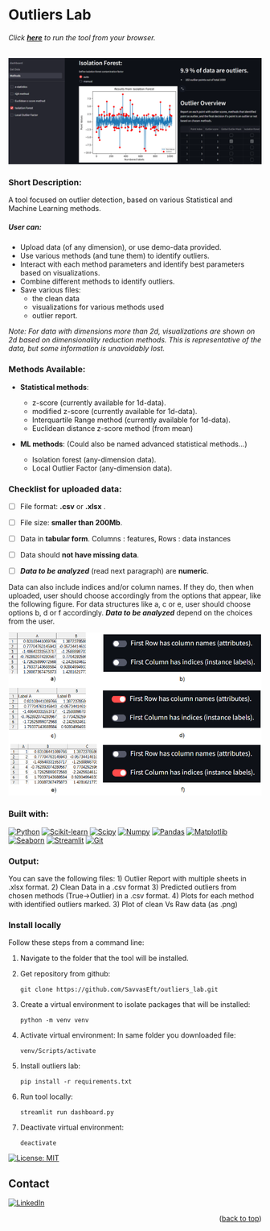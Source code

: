# Outliers Lab

###### Click **[here](https://outlierslab.streamlit.app)** to run the tool from your browser.

![ERROR: image can't be displayed](images/tool_screenshot.png "A preview of outliers lab.")

### Short Description:

A tool focused on outlier detection, based on various Statistical and Machine Learning methods. 

##### User can:

- Upload data (of any dimension), or use demo-data provided.
- Use various methods (and tune them) to identify outliers.
- Interact with each method parameters and identify best parameters based on visualizations.
- Combine different methods to identify outliers.
- Save various files:
    - the clean data 
    - visualizations for various methods used
    - outlier report.

*Note: For data with dimensions more than 2d, visualizations are shown on 2d based on dimensionality reduction methods. This is representative of the data, but some information is unavoidably lost.* 

### Methods Available:

- **Statistical methods**:
    - z-score (currently available for 1d-data).
    - modified z-score (currently available for 1d-data).
    - Interquartile Range method (currently available for 1d-data).
    - Euclidean distance z-score method (from mean)

- **ML methods**:
    (Could also be named advanced statistical methods...)
    - Isolation forest (any-dimension data).
    - Local Outlier Factor (any-dimension data).


### Checklist for uploaded data:

- [ ] File format: **.csv** or **.xlsx** .
- [ ] File size: **smaller than 200Mb**.
- [ ] Data in **tabular form**. 
      Columns : features, 
      Rows : data instances
- [ ] Data should **not have missing data**.
- [ ] ***Data to be analyzed*** (read next paragraph) are **numeric**.


Data can also include indices and/or column names. If they do, then when uploaded, user should choose accordingly from the options that appear, like the following figure. For data structures like a, c or e, user should choose options b, d or f accordingly. ***Data to be analyzed*** depend on the choices from the user.

![ERROR: image can't be displayed](images/feature_label_index_options.png "Options if indices or column names are included.")


### Built with:

[![Python][Python.js]][Python-url] 
[![Scikit-learn][Scikit-learn.js]][Scikit-learn-url] [![Scipy][Scipy.js]][Scipy-url] 
[![Numpy][Numpy.js]][Numpy-url] [![Pandas][Pandas.js]][Pandas-url] 
[![Matplotlib][Matplotlib.js]][Matplotlib-url] [![Seaborn][Seaborn.js]][Seaborn-url] 
[![Streamlit][Streamlit.js]][Streamlit-url]
[![Git][Git.js]][Git-url]


### Output:
    
You can save the following files:
    1) Outlier Report with multiple sheets in .xlsx format.
    2) Clean Data in a .csv format
    3) Predicted outliers from chosen methods (True->Outlier) in a .csv format.
    4) Plots for each method with identified outliers marked.
    3) Plot of clean Vs Raw data (as .png)


### Install locally

Follow these steps from a command line:

1. Navigate to the folder that the tool will be installed.

2. Get repository from github:
    ```
    git clone https://github.com/SavvasEft/outliers_lab.git
    ```

3. Create a virtual environment to isolate packages that will be installed:
    ```
    python -m venv venv
    ```

4. Activate virtual environment:
    In same folder you downloaded file:
    ```
    venv/Scripts/activate
    ```

5. Install outliers lab:
    ```
    pip install -r requirements.txt
    ```

6. Run tool locally: 
    ```
    streamlit run dashboard.py
    ```

7. Deactivate virtual environment:
    ```
    deactivate
    ```



[![License: MIT](https://assets-global.website-files.com/5e0f1144930a8bc8aace526c/65dd9eb5aaca434fac4f1c34_License-MIT-blue.svg)](/LICENSE)



<!-- CONTACT -->
## Contact

[![LinkedIn][linkedin-shield]][linkedin-url]


<p align="right">(<a href="#readme-top">back to top</a>)</p>






[Python.js]: https://img.shields.io/badge/python-3670A0?style=for-the-badge&logo=python&logoColor=ffdd54
[Pandas.js]: https://img.shields.io/badge/pandas-%23150458.svg?style=for-the-badge&logo=pandas&logoColor=white
[Numpy.js]: https://img.shields.io/badge/numpy-%23013243.svg?style=for-the-badge&logo=numpy&logoColor=white
[Streamlit.js]: https://img.shields.io/badge/streamlit-FF4B4B?style=for-the-badge&logo=streamlit&logoColor=white
[Matplotlib.js]: https://img.shields.io/badge/matplotlib-%23013243?style=for-the-badge&logo=Matplotlib&logoColor=black
[Scipy.js]: https://img.shields.io/badge/SciPy-%230C55A5.svg?style=for-the-badge&logo=scipy&logoColor=%white
[Git.js]: https://img.shields.io/badge/git-%23F05033.svg?style=for-the-badge&logo=git&logoColor=white
[Scikit-learn.js]: https://img.shields.io/badge/scikit--learn-%23F7931E.svg?style=for-the-badge&logo=scikit-learn&logoColor=white
[Seaborn.js]: https://img.shields.io/badge/seaborn-%23F7931E.svg?style=for-the-badge&logo=seaborn&logoColor=white

[Python-url]: https://www.python.org/
[Pandas-url]: https://pandas.pydata.org/
[Numpy-url]: https://numpy.org/
[Streamlit-url]: https://streamlit.io/
[Matplotlib-url]: https://matplotlib.org/
[Scipy-url]: https://scipy.org/
[Git-url]: https://git-scm.com/
[Scikit-learn-url]: https://scikit-learn.org/
[Scikit-learn-url]: https://scikit-learn.org/
[Seaborn-url]: https://seaborn.pydata.org/


[linkedin-shield]: https://img.shields.io/badge/-LinkedIn-black.svg?style=for-the-badge&logo=linkedin&colorB=555
[linkedin-url]: https://www.linkedin.com/in/savvas-eftychis/
